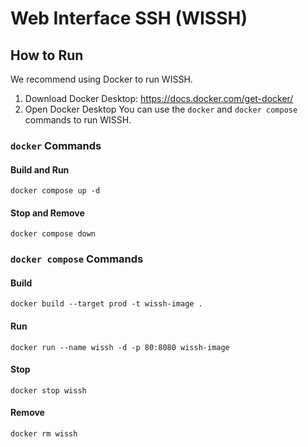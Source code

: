 # Web Interface SSH (WISSH)
## How to Run
We recommend using Docker to run WISSH.
1. Download Docker Desktop: <https://docs.docker.com/get-docker/>
1. Open Docker Desktop
You can use the `docker` and `docker compose` commands to run WISSH.
### `docker` Commands
#### Build and Run
`docker compose up -d`
#### Stop and Remove
`docker compose down`
### `docker compose` Commands
#### Build
`docker build --target prod -t wissh-image .`
#### Run
`docker run --name wissh -d -p 80:8080 wissh-image`
#### Stop
`docker stop wissh`
#### Remove
`docker rm wissh`
